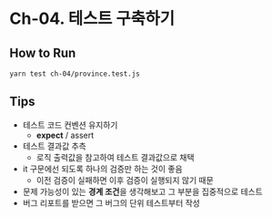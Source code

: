 # Ch-04. 테스트 구축하기

## How to Run

```
yarn test ch-04/province.test.js
```

## Tips

- 테스트 코드 컨벤션 유지하기
  - **expect** / assert
- 테스트 결과값 추측
  - 로직 출력값을 참고하여 테스트 결과값으로 채택
- it 구문에선 되도록 하나의 검증만 하는 것이 좋음
  - 이전 검증이 실패하면 이후 검증이 실행되지 않기 때문
- 문제 가능성이 있는 **경계 조건**을 생각해보고 그 부분을 집중적으로 테스트
- 버그 리포트를 받으면 그 버그의 단위 테스트부터 작성
